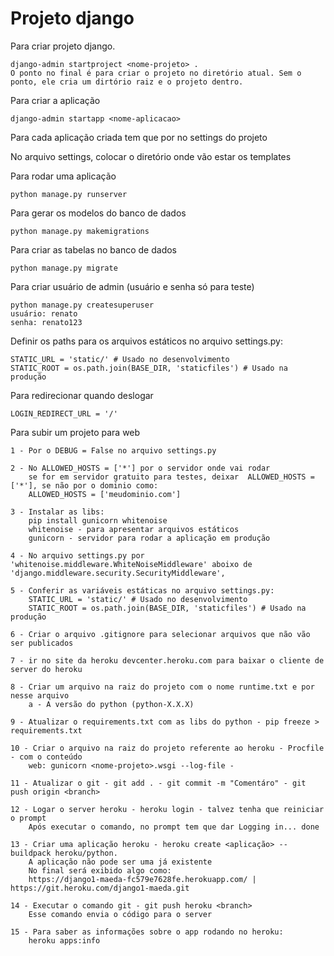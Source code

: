 # Projeto django

Para criar projeto django.

```text
django-admin startproject <nome-projeto> .
O ponto no final é para criar o projeto no diretório atual. Sem o ponto, ele cria um dirtório raiz e o projeto dentro.
```

Para criar a aplicação

```text
django-admin startapp <nome-aplicacao>
```

 Para cada aplicação criada tem que por no settings do projeto

 No arquivo settings, colocar o diretório onde vão estar os templates

Para rodar uma aplicação

 ```text
 python manage.py runserver
 ```

Para gerar os modelos do banco de dados

```text
python manage.py makemigrations
```

Para criar as tabelas no banco de dados

```text
python manage.py migrate
```

Para criar usuário de admin (usuário e senha só para teste)

```text
python manage.py createsuperuser
usuário: renato
senha: renato123
```

Definir os paths para os arquivos estáticos no arquivo settings.py:

```text
STATIC_URL = 'static/' # Usado no desenvolvimento
STATIC_ROOT = os.path.join(BASE_DIR, 'staticfiles') # Usado na produção
```

Para redirecionar quando deslogar

```text
LOGIN_REDIRECT_URL = '/'
```

Para subir um projeto para web

```text
1 - Por o DEBUG = False no arquivo settings.py

2 - No ALLOWED_HOSTS = ['*'] por o servidor onde vai rodar
    se for em servidor gratuito para testes, deixar  ALLOWED_HOSTS = ['*'], se não por o dominio como:
    ALLOWED_HOSTS = ['meudominio.com']

3 - Instalar as libs:
    pip install gunicorn whitenoise
    whitenoise - para apresentar arquivos estáticos
    gunicorn - servidor para rodar a aplicação em produção

4 - No arquivo settings.py por 'whitenoise.middleware.WhiteNoiseMiddleware' aboixo de 'django.middleware.security.SecurityMiddleware',

5 - Conferir as variáveis estáticas no arquivo settings.py:
    STATIC_URL = 'static/' # Usado no desenvolvimento
    STATIC_ROOT = os.path.join(BASE_DIR, 'staticfiles') # Usado na produção

6 - Criar o arquivo .gitignore para selecionar arquivos que não vão ser publicados

7 - ir no site da heroku devcenter.heroku.com para baixar o cliente de server do heroku

8 - Criar um arquivo na raiz do projeto com o nome runtime.txt e por nesse arquivo
    a - A versão do python (python-X.X.X)

9 - Atualizar o requirements.txt com as libs do python - pip freeze > requirements.txt

10 - Criar o arquivo na raiz do projeto referente ao heroku - Procfile - com o conteúdo
    web: gunicorn <nome-projeto>.wsgi --log-file -

11 - Atualizar o git - git add . - git commit -m "Comentáro" - git push origin <branch>

12 - Logar o server heroku - heroku login - talvez tenha que reiniciar o prompt
    Após executar o comando, no prompt tem que dar Logging in... done

13 - Criar uma aplicação heroku - heroku create <aplicação> --buildpack heroku/python.
    A aplicação não pode ser uma já existente
    No final será exibido algo como:
    https://django1-maeda-fc579e7628fe.herokuapp.com/ | https://git.heroku.com/django1-maeda.git

14 - Executar o comando git - git push heroku <branch>
    Esse comando envia o código para o server

15 - Para saber as informações sobre o app rodando no heroku:
    heroku apps:info

```
